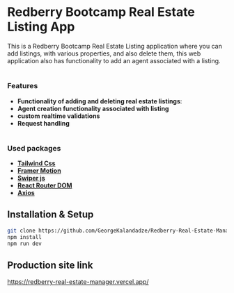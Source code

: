 # Redberry Bootcamp Real Estate Listing App
This is a Redberry Bootcamp Real Estate Listing application where you can add listings, with various properties, and also delete them, this web application also has functionality to add an agent associated with a listing.

#
### Features

- **Functionality of adding and deleting real estate listings**:
- **Agent creation functionality associated with listing**
- **custom realtime validations**
- **Request handling**
#
### Used packages
- **[Tailwind Css](https://tailwindcss.com/)**
- **[Framer Motion](https://www.framer.com/motion/)**
- **[Swiper js](https://swiperjs.com/)**
- **[React Router DOM](https://reactrouter.com/en/main)**
- **[Axios](https://axios-http.com/)**

## Installation & Setup
```bash
git clone https://github.com/GeorgeKalandadze/Redberry-Real-Estate-Manager.git
npm install
npm run dev
```
## Production site link
https://redberry-real-estate-manager.vercel.app/
